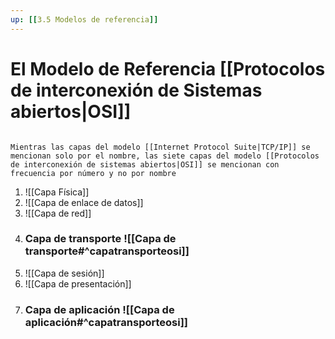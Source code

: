 ```yaml
---
up: [[3.5 Modelos de referencia]]
---
```

# El Modelo de Referencia [[Protocolos de interconexión de Sistemas abiertos|OSI]]

```ad-important

Mientras las capas del modelo [[Internet Protocol Suite|TCP/IP]] se mencionan solo por el nombre, las siete capas del modelo [[Protocolos de interconexión de sistemas abiertos|OSI]] se mencionan con frecuencia por número y no por nombre

```

1. ![[Capa Física]]
2. ![[Capa de enlace de datos]]
3. ![[Capa de red]]
4. ### Capa de transporte ![[Capa de transporte#^capatransporteosi]]
5. ![[Capa de sesión]]
6. ![[Capa de presentación]]
7. ### Capa de aplicación ![[Capa de aplicación#^capatransporteosi]]

